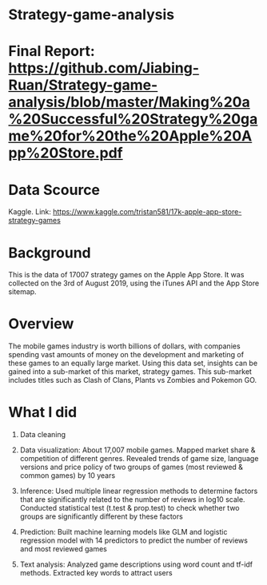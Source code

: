 # Strategy-game-analysis

# Final Report: https://github.com/Jiabing-Ruan/Strategy-game-analysis/blob/master/Making%20a%20Successful%20Strategy%20game%20for%20the%20Apple%20App%20Store.pdf
# Data Scource
Kaggle. Link: https://www.kaggle.com/tristan581/17k-apple-app-store-strategy-games

# Background
This is the data of 17007 strategy games on the Apple App Store. It was collected on the 3rd of August 2019, using the iTunes API and the App Store sitemap.

# Overview
The mobile games industry is worth billions of dollars, with companies spending vast amounts of money on the development and marketing of these games to an equally large market. Using this data set, insights can be gained into a sub-market of this market, strategy games. This sub-market includes titles such as Clash of Clans, Plants vs Zombies and Pokemon GO.

# What I did

1. Data cleaning

2. Data visualization: About 17,007 mobile games. Mapped market share & competition of different genres. Revealed trends of game size,
language versions and price policy of two groups of games (most reviewed & common games) by 10 years

3. Inference: Used multiple linear regression methods to determine factors that are significantly related to the number of reviews in log10
scale. Conducted statistical test (t.test & prop.test) to check whether two groups are significantly different by these factors

4. Prediction: Built machine learning models like GLM and logistic regression model with 14 predictors to predict the number of reviews
and most reviewed games

5. Text analysis: Analyzed game descriptions using word count and tf-idf methods. Extracted key words to attract users
